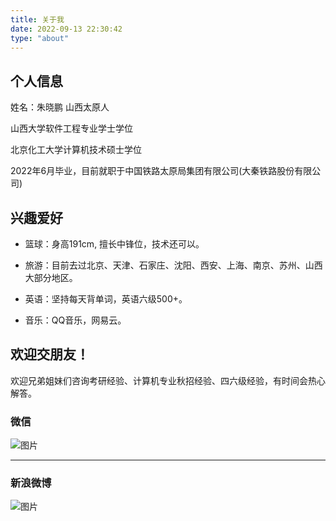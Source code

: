 ```yaml
---
title: 关于我
date: 2022-09-13 22:30:42
type: "about"
---
```


## 个人信息 
姓名：朱晓鹏 山西太原人

山西大学软件工程专业学士学位

北京化工大学计算机技术硕士学位

2022年6月毕业，目前就职于中国铁路太原局集团有限公司(大秦铁路股份有限公司)
    
## 兴趣爱好 
+ 篮球：身高191cm, 擅长中锋位，技术还可以。

+ 旅游：目前去过北京、天津、石家庄、沈阳、西安、上海、南京、苏州、山西大部分地区。

+ 英语：坚持每天背单词，英语六级500+。

+ 音乐：QQ音乐，网易云。

## 欢迎交朋友！
欢迎兄弟姐妹们咨询考研经验、计算机专业秋招经验、四六级经验，有时间会热心解答。
### 微信 
![图片](/img/WX.jpg)

---

### 新浪微博
![图片](/img/WB.jpg)
